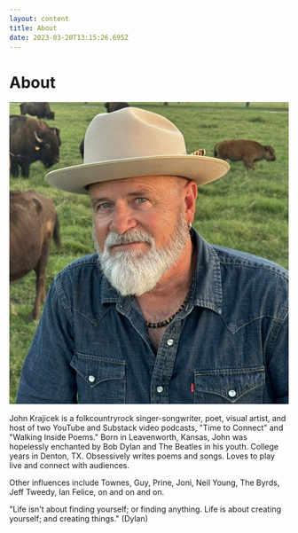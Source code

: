 ```yaml
---
layout: content
title: About
date: 2023-03-20T13:15:26.695Z
---
```

# About

![](../../images/uploads/img_4162-rvsd.jpeg)

J﻿ohn Krajicek is a folkcountryrock singer-songwriter, poet, visual artist, and host of two YouTube and Substack video podcasts, "Time to Connect" and "Walking Inside Poems." B﻿orn in Leavenworth, Kansas, John was hopelessly enchanted by Bob Dylan and The Beatles in his youth. College years in Denton, TX. Obsessively writes poems and songs. Loves to play live and connect with audiences.

Other influences include Townes, Guy, Prine, Joni, Neil Young, The Byrds, Jeff Tweedy, Ian Felice, on and on and on.

"Life isn't about finding yourself; or finding anything. Life is about creating yourself; and creating things." (Dylan)